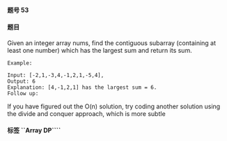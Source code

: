 #### 题号 53

#### 题目

Given an integer array nums, find the contiguous subarray (containing at least one number) which has the largest sum and return its sum.

    Example:

    Input: [-2,1,-3,4,-1,2,1,-5,4],
    Output: 6
    Explanation: [4,-1,2,1] has the largest sum = 6.
    Follow up:

If you have figured out the O(n) solution, try coding another solution using the divide and conquer approach, which is more subtle

#### 标签 ``Array DP````
